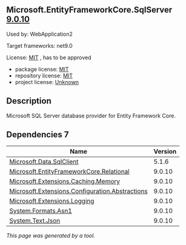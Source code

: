 Microsoft.EntityFrameworkCore.SqlServer [9.0.10](https://www.nuget.org/packages/Microsoft.EntityFrameworkCore.SqlServer/9.0.10)
--------------------

Used by: WebApplication2

Target frameworks: net9.0

License: [MIT](../../../../licenses/mit) , has to be approved

- package license: [MIT](https://licenses.nuget.org/MIT) 
- repository license: [MIT](https://github.com/dotnet/efcore) 
- project license: [Unknown](https://docs.microsoft.com/ef/core/) 

Description
-----------
Microsoft SQL Server database provider for Entity Framework Core.

Dependencies 7
-----------

|Name|Version|
|----------|:----|
|[Microsoft.Data.SqlClient](../../../../packages/nuget.org/microsoft.data.sqlclient/5.1.6)|5.1.6|
|[Microsoft.EntityFrameworkCore.Relational](../../../../packages/nuget.org/microsoft.entityframeworkcore.relational/9.0.10)|9.0.10|
|[Microsoft.Extensions.Caching.Memory](../../../../packages/nuget.org/microsoft.extensions.caching.memory/9.0.10)|9.0.10|
|[Microsoft.Extensions.Configuration.Abstractions](../../../../packages/nuget.org/microsoft.extensions.configuration.abstractions/9.0.10)|9.0.10|
|[Microsoft.Extensions.Logging](../../../../packages/nuget.org/microsoft.extensions.logging/9.0.10)|9.0.10|
|[System.Formats.Asn1](../../../../packages/nuget.org/system.formats.asn1/9.0.10)|9.0.10|
|[System.Text.Json](../../../../packages/nuget.org/system.text.json/9.0.10)|9.0.10|

*This page was generated by a tool.*